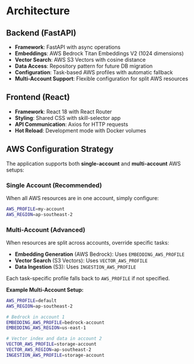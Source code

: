 # Architecture

## Backend (FastAPI)
- **Framework**: FastAPI with async operations
- **Embeddings**: AWS Bedrock Titan Embeddings V2 (1024 dimensions)
- **Vector Search**: AWS S3 Vectors with cosine distance
- **Data Access**: Repository pattern for future DB migration
- **Configuration**: Task-based AWS profiles with automatic fallback
- **Multi-Account Support**: Flexible configuration for split AWS resources

## Frontend (React)
- **Framework**: React 18 with React Router
- **Styling**: Shared CSS with skill-selector app
- **API Communication**: Axios for HTTP requests
- **Hot Reload**: Development mode with Docker volumes

## AWS Configuration Strategy

The application supports both **single-account** and **multi-account** AWS setups:

### Single Account (Recommended)
When all AWS resources are in one account, simply configure:
```bash
AWS_PROFILE=my-account
AWS_REGION=ap-southeast-2
```

### Multi-Account (Advanced)
When resources are split across accounts, override specific tasks:
- **Embedding Generation** (AWS Bedrock): Uses `EMBEDDING_AWS_PROFILE`
- **Vector Search** (S3 Vectors): Uses `VECTOR_AWS_PROFILE`
- **Data Ingestion** (S3): Uses `INGESTION_AWS_PROFILE`

Each task-specific profile falls back to `AWS_PROFILE` if not specified.

**Example Multi-Account Setup:**
```bash
AWS_PROFILE=default
AWS_REGION=ap-southeast-2

# Bedrock in account 1
EMBEDDING_AWS_PROFILE=bedrock-account
EMBEDDING_AWS_REGION=us-east-1

# Vector index and data in account 2
VECTOR_AWS_PROFILE=storage-account
VECTOR_AWS_REGION=ap-southeast-2
INGESTION_AWS_PROFILE=storage-account
```
